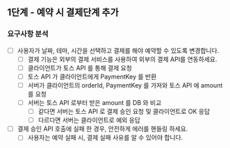 ## 1단계 - 예약 시 결제단계 추가

### 요구사항 분석

- [ ] 사용자가 날짜, 테마, 시간을 선택하고 결제를 해야 예약할 수 있도록 변경합니다.
  - [ ] 결제 기능은 외부의 결제 서비스를 사용하여 외부의 결제 API를 연동하세요.
  - [ ] 클라이언트가 토스 API 를 통해 결제 요청
  - [ ] 토스 API 가 클라이언트에게 PaymentKey 를 반환
  - [ ] 서버가 클라이언트의 orderId, PaymentKey 를 가져와 토스 API 에 amount 를 요청
  - [ ] 서버는 토스 API 로부터 받은 amount 를 DB 와 비교
    - [ ] 같다면 서버는 토스 API 로 결제 승인 요청 및 클라이언트로 OK 응답
    - [ ] 다르다면 서버는 클라이언트로 예외 응답

- [ ] 결제 승인 API 호출에 실패 한 경우, 안전하게 에러를 핸들링 하세요.
  - [ ] 사용자는 예약 실패 시, 결제 실패 사유를 알 수 있어야 합니다.
